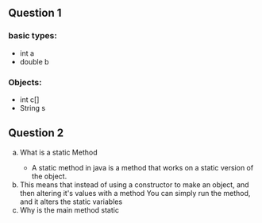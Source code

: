 ## Question 1
### basic types:
- int a
- double b
### Objects:
- int c[]
- String s

## Question 2
<ol type="a">
  <li>What is a static Method</li>
    <ul>
    <li>A static method in java is a method that works on a static version of the object. </ul>
    <li>This means that instead of using a constructor to make an object, and then altering it's values with a method
      You can simply run the method, and it alters the static variables</ul>
  <li>Why is the main method static</li>
  </ul>
</ol>
